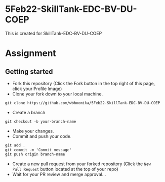 # 5Feb22-SkillTank-EDC-BV-DU-COEP
This is created for SkillTank-EDC-BV-DU-COEP

# Assignment
## Getting started
* Fork this repository (Click the Fork button in the top right of this page, click your Profile Image)
* Clone your fork down to your local machine.

```markdown
git clone https://github.com/wbhoomika/5Feb22-SkillTank-EDC-BV-DU-COEP
```

* Create a branch

```markdown
git checkout -b your-branch-name
```

* Make your changes.
* Commit and push your code.

```markdown
git add .
git commit -m 'Commit message'
git push origin branch-name
```

* Create a new pull request from your forked repository (Click the `New Pull Request` button located at the top of your repo)
* Wait for your PR review and merge approval...
